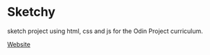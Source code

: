 # Sketchy

sketch project using html, css and js for the Odin Project curriculum.

[Website](https://mvomiero.github.io/Odin_Sketchy/)